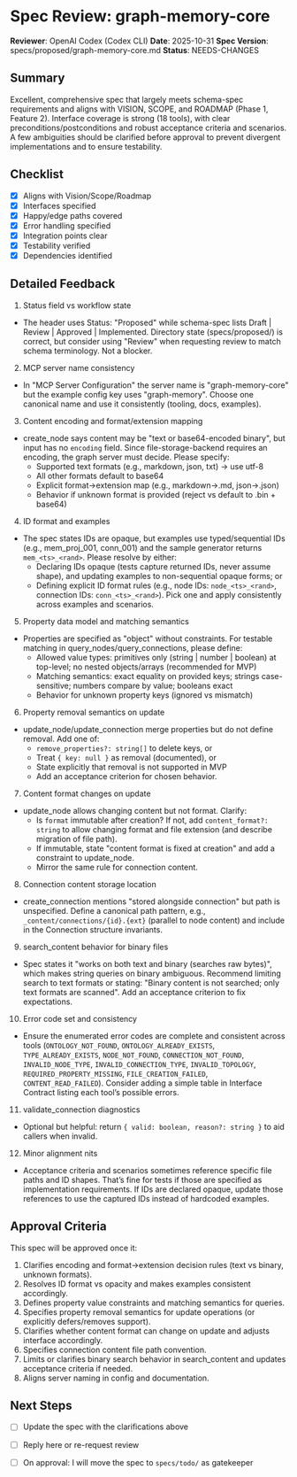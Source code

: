 # Spec Review: graph-memory-core

**Reviewer**: OpenAI Codex (Codex CLI)
**Date**: 2025-10-31
**Spec Version**: specs/proposed/graph-memory-core.md
**Status**: NEEDS-CHANGES

## Summary
Excellent, comprehensive spec that largely meets schema-spec requirements and aligns with VISION, SCOPE, and ROADMAP (Phase 1, Feature 2). Interface coverage is strong (18 tools), with clear preconditions/postconditions and robust acceptance criteria and scenarios. A few ambiguities should be clarified before approval to prevent divergent implementations and to ensure testability.

## Checklist
- [x] Aligns with Vision/Scope/Roadmap
- [x] Interfaces specified
- [x] Happy/edge paths covered
- [x] Error handling specified
- [x] Integration points clear
- [x] Testability verified
- [x] Dependencies identified

## Detailed Feedback

1) Status field vs workflow state
- The header uses Status: "Proposed" while schema-spec lists Draft | Review | Approved | Implemented. Directory state (specs/proposed/) is correct, but consider using "Review" when requesting review to match schema terminology. Not a blocker.

2) MCP server name consistency
- In "MCP Server Configuration" the server name is "graph-memory-core" but the example config key uses "graph-memory". Choose one canonical name and use it consistently (tooling, docs, examples).

3) Content encoding and format/extension mapping
- create_node says content may be "text or base64-encoded binary", but input has no `encoding` field. Since file-storage-backend requires an encoding, the graph server must decide. Please specify:
  - Supported text formats (e.g., markdown, json, txt) → use utf-8
  - All other formats default to base64
  - Explicit format→extension map (e.g., markdown→.md, json→.json)
  - Behavior if unknown format is provided (reject vs default to .bin + base64)

4) ID format and examples
- The spec states IDs are opaque, but examples use typed/sequential IDs (e.g., mem_proj_001, conn_001) and the sample generator returns `mem_<ts>_<rand>`. Please resolve by either:
  - Declaring IDs opaque (tests capture returned IDs, never assume shape), and updating examples to non-sequential opaque forms; or
  - Defining explicit ID format rules (e.g., node IDs: `node_<ts>_<rand>`, connection IDs: `conn_<ts>_<rand>`). Pick one and apply consistently across examples and scenarios.

5) Property data model and matching semantics
- Properties are specified as "object" without constraints. For testable matching in query_nodes/query_connections, please define:
  - Allowed value types: primitives only (string | number | boolean) at top-level; no nested objects/arrays (recommended for MVP)
  - Matching semantics: exact equality on provided keys; strings case-sensitive; numbers compare by value; booleans exact
  - Behavior for unknown property keys (ignored vs mismatch)

6) Property removal semantics on update
- update_node/update_connection merge properties but do not define removal. Add one of:
  - `remove_properties?: string[]` to delete keys, or
  - Treat `{ key: null }` as removal (documented), or
  - State explicitly that removal is not supported in MVP
  - Add an acceptance criterion for chosen behavior.

7) Content format changes on update
- update_node allows changing content but not format. Clarify:
  - Is `format` immutable after creation? If not, add `content_format?: string` to allow changing format and file extension (and describe migration of file path).
  - If immutable, state "content format is fixed at creation" and add a constraint to update_node.
  - Mirror the same rule for connection content.

8) Connection content storage location
- create_connection mentions "stored alongside connection" but path is unspecified. Define a canonical path pattern, e.g., `_content/connections/{id}.{ext}` (parallel to node content) and include in the Connection structure invariants.

9) search_content behavior for binary files
- Spec states it "works on both text and binary (searches raw bytes)", which makes string queries on binary ambiguous. Recommend limiting search to text formats or stating: "Binary content is not searched; only text formats are scanned". Add an acceptance criterion to fix expectations.

10) Error code set and consistency
- Ensure the enumerated error codes are complete and consistent across tools (`ONTOLOGY_NOT_FOUND`, `ONTOLOGY_ALREADY_EXISTS`, `TYPE_ALREADY_EXISTS`, `NODE_NOT_FOUND`, `CONNECTION_NOT_FOUND`, `INVALID_NODE_TYPE`, `INVALID_CONNECTION_TYPE`, `INVALID_TOPOLOGY`, `REQUIRED_PROPERTY_MISSING`, `FILE_CREATION_FAILED`, `CONTENT_READ_FAILED`). Consider adding a simple table in Interface Contract listing each tool’s possible errors.

11) validate_connection diagnostics
- Optional but helpful: return `{ valid: boolean, reason?: string }` to aid callers when invalid.

12) Minor alignment nits
- Acceptance criteria and scenarios sometimes reference specific file paths and ID shapes. That’s fine for tests if those are specified as implementation requirements. If IDs are declared opaque, update those references to use the captured IDs instead of hardcoded examples.

## Approval Criteria
This spec will be approved once it:
1. Clarifies encoding and format→extension decision rules (text vs binary, unknown formats).
2. Resolves ID format vs opacity and makes examples consistent accordingly.
3. Defines property value constraints and matching semantics for queries.
4. Specifies property removal semantics for update operations (or explicitly defers/removes support).
5. Clarifies whether content format can change on update and adjusts interface accordingly.
6. Specifies connection content file path convention.
7. Limits or clarifies binary search behavior in search_content and updates acceptance criteria if needed.
8. Aligns server naming in config and documentation.

## Next Steps
- [ ] Update the spec with the clarifications above
- [ ] Reply here or re-request review
- [ ] On approval: I will move the spec to `specs/todo/` as gatekeeper

